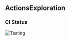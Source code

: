 
## ActionsExploration

### CI Status

![Testing](https://github.com/cs220s25/walsh_cidi/actions/workflows/run_tests.yml/badge.svg)


